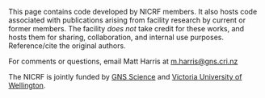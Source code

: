 This page contains code developed by NICRF members. It also hosts code associated with publications arising from facility research by current or former members. The facility *does not* take credit for these works, and hosts them for sharing, collaboration, and internal use purposes. Reference/cite the original authors.

For comments or questions, email Matt Harris at m.harris@gns.cri.nz

The NICRF is jointly funded by [GNS Science](https://www.gns.cri.nz/) and [Victoria University of Wellington](https://www.wgtn.ac.nz/).
